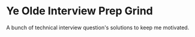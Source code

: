 # Ye Olde Interview Prep Grind
A bunch of technical interview question's solutions to keep me motivated.
